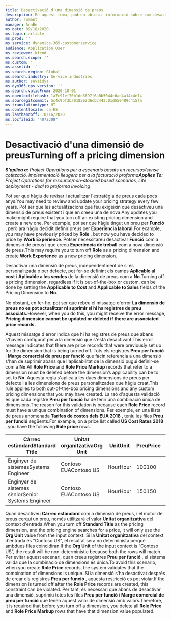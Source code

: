 ```yaml
---
title: Desactivació d'una dimensió de preus
description: En aquest tema, podreu obtenir informació sobre com desactivar dimensions de preus.
author: rumant
manager: AnnBe
ms.date: 09/18/2020
ms.topic: article
ms.prod: ''
ms.service: dynamics-365-customerservice
audience: Application User
ms.reviewer: kfend
ms.search.scope: ''
ms.custom: ''
ms.assetid: ''
ms.search.region: Global
ms.search.industry: Service industries
ms.author: suvaidya
ms.dyn365.ops.version: ''
ms.search.validFrom: 2020-10-01
ms.openlocfilehash: 1a7c91ef70b1dd3697f6a8b5044c6ad4a14c4e74
ms.sourcegitcommit: 5c4c9bf3ba018562d6cb3443c01d550489c415fa
ms.translationtype: HT
ms.contentlocale: ca-ES
ms.lasthandoff: 10/16/2020
ms.locfileid: "4072308"
---
```

# <a name="turning-off-a-pricing-dimension"></a><span data-ttu-id="603f8-103">Desactivació d'una dimensió de preus</span><span class="sxs-lookup"><span data-stu-id="603f8-103">Turning off a pricing dimension</span></span>

<span data-ttu-id="603f8-104">_**S'aplica a:** Project Operations per a escenaris basats en recursos/sense cotització, implementació lleugera per a la facturació proforma_</span><span class="sxs-lookup"><span data-stu-id="603f8-104">_**Applies To:** Project Operations for resource/non-stocked based scenarios, Lite deployment - deal to proforma invoicing_</span></span>

<span data-ttu-id="603f8-105">Pot ser que hàgiu de revisar i actualitzar l'estratègia de preus cada pocs anys.</span><span class="sxs-lookup"><span data-stu-id="603f8-105">You may need to review and update your pricing strategy every few years.</span></span> <span data-ttu-id="603f8-106">Pot ser que les actualitzacions que feu exigeixin que desactiveu una dimensió de preus existent i que en creeu una de nova.</span><span class="sxs-lookup"><span data-stu-id="603f8-106">Any updates you make might require that you turn off an existing pricing dimension and create a new one.</span></span> <span data-ttu-id="603f8-107">Per exemple, pot ser que hàgiu tingut un preu per **Funció** , però ara hàgiu decidit definir preus per **Experiència laboral**.</span><span class="sxs-lookup"><span data-stu-id="603f8-107">For example, you may have previously priced by **Role** , but now you have decided to price by **Work Experience**.</span></span> <span data-ttu-id="603f8-108">Potser necessitareu desactivar **Funció** com a dimensió de preus i que creeu **Experiència de treball** com a nova dimensió de preus.</span><span class="sxs-lookup"><span data-stu-id="603f8-108">This may require you to turn off **Role** as a pricing dimension and create **Work Experience** as a new pricing dimension.</span></span> 

<span data-ttu-id="603f8-109">Desactivar una dimensió de preus, independentment de si és personalitzada o per defecte, pot fer-se definint els camps **Aplicable al cost** i **Aplicable a les vendes** de la dimensió de preus com a **No**.</span><span class="sxs-lookup"><span data-stu-id="603f8-109">Turning off a pricing dimension, regardless if it is out-of-the-box or custom, can be done by setting the **Applicable to Cost** and **Applicable to Sales** fields of the Pricing Dimension to **No**.</span></span>

<span data-ttu-id="603f8-110">No obstant, en fer-ho, pot ser que rebeu el missatge d'error **La dimensió de preus no es pot actualitzar ni suprimir si hi ha registres de preu associats.**</span><span class="sxs-lookup"><span data-stu-id="603f8-110">However, when you do this, you might receive the error message, **Pricing dimension cannot be updated or deleted if there are associated price records.**</span></span>

<span data-ttu-id="603f8-111">Aquest missatge d'error indica que hi ha registres de preus que abans s'havien configurat per a la dimensió que s'està desactivant.</span><span class="sxs-lookup"><span data-stu-id="603f8-111">This error message indicates that there are price records that were previously set up for the dimension that is being turned off.</span></span> <span data-ttu-id="603f8-112">Tots els registres **Preu per funció** i **Marge comercial de preu per funció** que facin referència a una dimensió s'han de suprimir abans que l'aplicabilitat de la dimensió pugui definir-se com a **No**.</span><span class="sxs-lookup"><span data-stu-id="603f8-112">All **Role Price** and **Role Price Markup** records that refer to a dimension must be deleted before the dimension’s applicability can be to set to **No**.</span></span> <span data-ttu-id="603f8-113">Aquesta regla s'aplica a les dues dimensions de preus per defecte i a les dimensions de preus personalitzades que hàgiu creat.</span><span class="sxs-lookup"><span data-stu-id="603f8-113">This rule applies to both out-of-the-box pricing dimensions and any custom pricing dimensions that you may have created.</span></span> <span data-ttu-id="603f8-114">La raó d'aquesta validació és que cada registre **Preu per funció** ha de tenir una combinació única de dimensions.</span><span class="sxs-lookup"><span data-stu-id="603f8-114">The reason for this validation is because each **Role Price** record must have a unique combination of dimensions.</span></span> <span data-ttu-id="603f8-115">Per exemple, en una llista de preus anomenada **Tarifes de costos dels EUA 2018** , teniu les files **Preu per funció** següents.</span><span class="sxs-lookup"><span data-stu-id="603f8-115">For example, on a price list called **US Cost Rates 2018** , you have the following **Role price** rows.</span></span> 

| <span data-ttu-id="603f8-116">Càrrec estàndard</span><span class="sxs-lookup"><span data-stu-id="603f8-116">Standard Title</span></span>         | <span data-ttu-id="603f8-117">Unitat organitzativa</span><span class="sxs-lookup"><span data-stu-id="603f8-117">Org Unit</span></span>    |<span data-ttu-id="603f8-118">Unit</span><span class="sxs-lookup"><span data-stu-id="603f8-118">Unit</span></span>   |<span data-ttu-id="603f8-119">Preu</span><span class="sxs-lookup"><span data-stu-id="603f8-119">Price</span></span>  |<span data-ttu-id="603f8-120">Moneda</span><span class="sxs-lookup"><span data-stu-id="603f8-120">Currency</span></span>  |
| -----------------------|-------------|-------|-------|----------|
| <span data-ttu-id="603f8-121">Enginyer de sistemes</span><span class="sxs-lookup"><span data-stu-id="603f8-121">Systems Engineer</span></span>|<span data-ttu-id="603f8-122">Contoso EUA</span><span class="sxs-lookup"><span data-stu-id="603f8-122">Contoso US</span></span>|<span data-ttu-id="603f8-123">Hour</span><span class="sxs-lookup"><span data-stu-id="603f8-123">Hour</span></span>| <span data-ttu-id="603f8-124">100</span><span class="sxs-lookup"><span data-stu-id="603f8-124">100</span></span>|<span data-ttu-id="603f8-125">USD</span><span class="sxs-lookup"><span data-stu-id="603f8-125">USD</span></span>|
| <span data-ttu-id="603f8-126">Enginyer de sistemes sènior</span><span class="sxs-lookup"><span data-stu-id="603f8-126">Senior Systems Engineer</span></span>|<span data-ttu-id="603f8-127">Contoso EUA</span><span class="sxs-lookup"><span data-stu-id="603f8-127">Contoso US</span></span>|<span data-ttu-id="603f8-128">Hour</span><span class="sxs-lookup"><span data-stu-id="603f8-128">Hour</span></span>| <span data-ttu-id="603f8-129">150</span><span class="sxs-lookup"><span data-stu-id="603f8-129">150</span></span>| <span data-ttu-id="603f8-130">USD</span><span class="sxs-lookup"><span data-stu-id="603f8-130">USD</span></span>|


<span data-ttu-id="603f8-131">Quan desactiveu **Càrrec estàndard** com a dimensió de preus, i el motor de preus cerqui un preu, només utilitzarà el valor **Unitat organitzativa** del context d'entrada.</span><span class="sxs-lookup"><span data-stu-id="603f8-131">When you turn off **Standard Title** as the pricing dimension, and the pricing engine searches for a price, it will only use the **Org Unit** value from the input context.</span></span> <span data-ttu-id="603f8-132">Si la **Unitat organitzativa** del context d'entrada és "Contoso US", el resultat serà no determinista perquè ambdues files coincidiran.</span><span class="sxs-lookup"><span data-stu-id="603f8-132">If the **Org Unit** of the input context is “Contoso US”, the result will be non-deterministic because both the rows will match.</span></span> <span data-ttu-id="603f8-133">Per evitar aquest escenari, quan creeu registres **Preu per funció** , el sistema valida que la combinació de dimensions és única.</span><span class="sxs-lookup"><span data-stu-id="603f8-133">To avoid this scenario, when you create **Role Price** records, the system validates that the combination of dimensions is unique.</span></span> <span data-ttu-id="603f8-134">Si la dimensió s'ha desactivat després de crear els registres **Preu per funció** , aquesta restricció es pot violar.</span><span class="sxs-lookup"><span data-stu-id="603f8-134">If the dimension is turned off after the **Role Price** records are created, this constraint can be violated.</span></span> <span data-ttu-id="603f8-135">Per tant, és necessari que abans de desactivar una dimensió, suprimiu totes les files **Preu per funció** i **Marge comercial de preu per funció** que tenen aquest valor de dimensió amb valors.</span><span class="sxs-lookup"><span data-stu-id="603f8-135">Therefore, it is required that before you turn off a dimension, you delete all **Role Price** and **Role Price Markup** rows that have that dimension value populated.</span></span>
